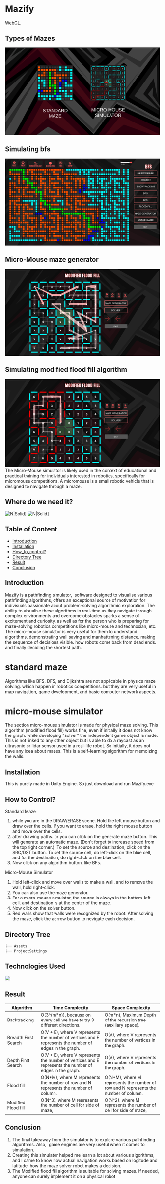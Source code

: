 # Mazify
[WebGL]([https://mazify7052.netlify.app/]).
## Types of Mazes
[![N|Solid](https://raw.githubusercontent.com/j4yesh/Mazify/main/ScreenShots/Screenshot%202024-01-24%20194152.png)](https://raw.githubusercontent.com/j4yesh/Mazify/main/ScreenShots/Screenshot%202024-01-24%20194152.png)

## Simulating bfs
[![N|Solid](https://github.com/j4yesh/Mazify/blob/main/ScreenShots/Screenshot%202024-01-24%20194431.png?raw=true)](https://github.com/j4yesh/Mazify/blob/main/ScreenShots/Screenshot%202024-01-24%20194431.png?raw=true)

## Micro-Mouse maze generator
[![N|Solid](https://github.com/j4yesh/Mazify/blob/main/ScreenShots/Screenshot%202024-01-24%20194625.png?raw=true)](https://github.com/j4yesh/Mazify/blob/main/ScreenShots/Screenshot%202024-01-24%20194625.png?raw=true)

## Simulating modified flood fill algorithm
[![N|Solid](https://github.com/j4yesh/Mazify/blob/main/ScreenShots/Screenshot%202024-01-24%20194756.png?raw=true)](https://github.com/j4yesh/Mazify/blob/main/ScreenShots/Screenshot%202024-01-24%20194625.png?raw=true)
The Micro-Mouse simulator is likely used in the context of educational and practical training for individuals interested in robotics, specifically for micromouse competitions. A micromouse is a small robotic vehicle that is designed to navigate through a maze.

## Where do we need it?
![N|Solid](https://github.com/j4yesh/Mazify/blob/main/ScreenShots/maxresdefault.jpg?raw=true)]
![N|Solid](https://abiraworld.com/wp-content/uploads/2022/02/MAZE-SOLVER-ONE-3.png)]

## Table of Content
  * [Introduction](#introduction)
  * [Installation](#installation)
  * [How_to_control?](#How_to_control)
  * [Directory Tree](#directory-tree)
  * [Result](#result)
  * [Conclusion](#conclusion)

## Introduction

Mazify is a pathfinding simulator,  software designed to visualise various pathfinding algorithms, offers an exceptional source of motivation for indivisuals passionate about problem-solving algorithmic exploration. The ability to visualise these algorithms in real-time as they navigate through complex environments and overcome obstacles sparks a sense of excitement and curiosity. as well as for the person who is preparing for maze-solving robotics competitions like micro-mouse and technoxian, etc. The micro-mouse simulator is very useful for them to understand algorithms. demonstrating wall saving and manhattening distance. making the sequence of decisions visible. how robots come back from dead ends. and finally deciding the shortest path.




# standard maze 
Algorithms like BFS, DFS, and Dijkshtra are not applicable in physics maze solving. which happen in robotics competitions. but they are very useful in map navigation, game development, and basic computer network aspects.

# micro-mouse simulator
The section micro-mouse simulator is made for physical maze solving. This algorithm (modified flood fill) works fine, even if initially it does not know the graph. while developing "solver"
the independent game object is made. This is not linked to any other object but is able to do a raycast as an ultrasonic or lidar sensor used in a real-life robot. So initially, it does not have any
idea about mazes. This is a self-learning algorithm for memoizing the walls.


## Installation
This is purely made in Unity Engine. So just download and run Mazify.exe


## How to Control?
Standard Maze
1. while you are in the DRAW/ERASE scene. Hold the left mouse button and draw over the cells. If you want to erase, hold the right mouse button and move over the cells.
2. after drawing paths. or you can click on the generate maze button. This will generate an automatic maze. (Don't forget to increase speed from the top right corner.).
To set the source and destination, click on the SRC/DST button. To set the source cell, do left-click on the blue cell, and for the destination, do right-click on the blue cell.
3. Now click on any algorithm button, like BFs.

Micro-Mouse Simulator
1. Hold left-click and move over walls to make a wall. and to remove the wall, hold right-click.
2. You can also use the maze generator.
3. For a micro-mouse simulator, the source is always in the bottom-left cell. and destination is at the center of the maze.
4. Now click on the solver button.
4. Red walls show that walls were recognized by the robot. After solving the maze, click the aerrow button to nevigate each decision.


## Directory Tree 
```
├── Assets
├── ProjectSettings 
```

## Technologies Used

![](https://github.com/j4yesh/Mazify/blob/main/ScreenShots/Untitled-1.png?raw=true)

## Result

| Algorithm               | Time Complexity                                              | Space Complexity                                     |
|-------------------------|--------------------------------------------------------------|-------------------------------------------------------|
| Backtracking            | O(3^(m*n)), because on every cell we have to try 3 different directions. | O(m*n), Maximum Depth of the recursion tree (auxiliary space). |
| Breadth First Search    | O(V + E), where V represents the number of vertices and E represents the number of edges in the graph. | O(V), where V represents the number of vertices in the graph. |
| Depth First Search      | O(V + E), where V represents the number of vertices and E represents the number of edges in the graph. | O(V), where V represents the number of vertices in the graph. |
| Flood fill      | O(N*M), where M represents the number of row and N represents the number of column. | O(N*M), where M represents the number of row and N represents the number of column. |
| Modified Flood fill      | O(N^3), where M represents the number of cell for side of maze, |O(N^2), where M represents the number of cell for side of maze,|

## Conclusion
1. The final takeaway from the simulator is to explore various pathfinding algorithms. Also,  game engines are very useful when it comes to simulation.
4. Creating this simulator helped me learn a lot about various algorithms, and I came to know how actual navigation works based on logitude and latitude. how the maze solver robot makes a decision.
3. The Modified flood fill algorithm is suitable for solving mazes. If needed, anyone can surely implement it on a physical robot
